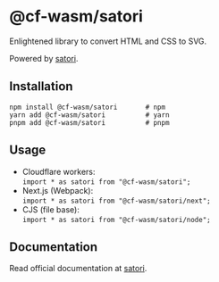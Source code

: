 # @cf-wasm/satori

Enlightened library to convert HTML and CSS to SVG.  

Powered by [satori](https://www.npmjs.com/package/satori).

## Installation

```shell
npm install @cf-wasm/satori       # npm
yarn add @cf-wasm/satori          # yarn
pnpm add @cf-wasm/satori          # pnpm
```

## Usage

- Cloudflare workers:  
  `import * as satori from "@cf-wasm/satori";`
- Next.js (Webpack):  
  `import * as satori from "@cf-wasm/satori/next";`
- CJS (file base):  
  `import * as satori from "@cf-wasm/satori/node";`

## Documentation

Read official documentation at [satori](https://www.npmjs.com/package/satori).
